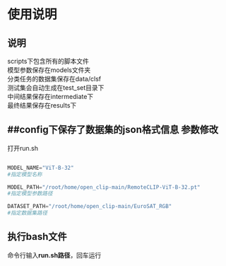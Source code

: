 使用说明  
========  
说明
-------------          
scripts下包含所有的脚本文件       
模型参数保存在models文件夹   
分类任务的数据集保存在data/clsf  
测试集会自动生成在test_set目录下  
中间结果保存在intermediate下  
最终结果保存在results下  

##config下保存了数据集的json格式信息
参数修改
-------
打开run.sh  
```python

MODEL_NAME="ViT-B-32"
#指定模型名称

MODEL_PATH="/root/home/open_clip-main/RemoteCLIP-ViT-B-32.pt"
#指定模型参数路径

DATASET_PATH="/root/home/open_clip-main/EuroSAT_RGB"
#指定数据集路径


```
执行bash文件  
-------------
命令行输入**run.sh路径**，回车运行 




